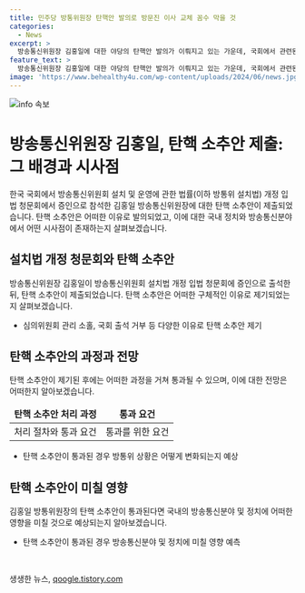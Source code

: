 ```yaml
---
title: 민주당 방통위원장 탄핵안 발의로 방문진 이사 교체 꼼수 막을 것
categories:
  - News
excerpt: >
  방송통신위원장 김홍일에 대한 야당의 탄핵안 발의가 이뤄지고 있는 가운데, 국회에서 관련된 법률 개정 청문회가 진행되었습니다. 야당은 위법한 의결, YTN 최고액 출자자 변경 부당 승인 등을 이유로 탄핵안을 제기했으며, 탄핵안은 다음 달에 본회의에서 표결될 예정입니다. 탄핵안이 통과되면 방통위의 의결권이 제한되고, 이관진 교체 등에 영향을 미칠 수 있습니다. 또한, 김 위원장이 자진사퇴할 가능성도 언급되고 있습니다. (150자)
feature_text: >
  방송통신위원장 김홍일에 대한 야당의 탄핵안 발의가 이뤄지고 있는 가운데, 국회에서 관련된 법률 개정 청문회가 진행되었습니다. 야당은 위법한 의결, YTN 최고액 출자자 변경 부당 승인 등을 이유로 탄핵안을 제기했으며, 탄핵안은 다음 달에 본회의에서 표결될 예정입니다. 탄핵안이 통과되면 방통위의 의결권이 제한되고, 이관진 교체 등에 영향을 미칠 수 있습니다. 또한, 김 위원장이 자진사퇴할 가능성도 언급되고 있습니다. (150자)
image: 'https://www.behealthy4u.com/wp-content/uploads/2024/06/news.jpg'
---
```


<p><img src="https://www.behealthy4u.com/wp-content/uploads/2024/06/news.jpg" alt="info 속보" /></p>

<h1>방송통신위원장 김홍일, 탄핵 소추안 제출: 그 배경과 시사점</h1>

<p data-ke-size="size16">한국 국회에서 방송통신위원회 설치 및 운영에 관한 법률(이하 방통위 설치법) 개정 입법 청문회에서 증인으로 참석한 김홍일 방송통신위원장에 대한 탄핵 소추안이 제출되었습니다. 탄핵 소추안은 어떠한 이유로 발의되었고, 이에 대한 국내 정치와 방송통신분야에서 어떤 시사점이 존재하는지 살펴보겠습니다.</p>

<h2 data-ke-size="size26">설치법 개정 청문회와 탄핵 소추안</h2>

<p data-ke-size="size16">방송통신위원장 김홍일이 방송통신위원회 설치법 개정 입법 청문회에 증인으로 출석한 뒤, 탄핵 소추안이 제출되었습니다. 탄핵 소추안은 어떠한 구체적인 이유로 제기되었는지 살펴보겠습니다.</p>

<ul>
<li>심의위원회 관리 소홀, 국회 출석 거부 등 다양한 이유로 탄핵 소추안 제기</li>
</ul>

<h2 data-ke-size="size26">탄핵 소추안의 과정과 전망</h2>

<p data-ke-size="size16">탄핵 소추안이 제기된 후에는 어떠한 과정을 거쳐 통과될 수 있으며, 이에 대한 전망은 어떠한지 알아보겠습니다.</p>

<table>
<thead>
<tr>
<td style="text-align: center; height: 17px;"><b>탄핵 소추안 처리 과정</b></td>
<td style="text-align: center; height: 17px;"><b>통과 요건</b></td>
</tr>
</thead>
<tbody>
<tr>
<td style="text-align: center; height: 17px;">처리 절차와 통과 요건</td>
<td style="text-align: center; height: 17px;">통과를 위한 요건</td>
</tr>
</tbody>
</table>

<ul>
<li>탄핵 소추안이 통과된 경우 방통위 상황은 어떻게 변화되는지 예상</li>
</ul>

<h2 data-ke-size="size26">탄핵 소추안이 미칠 영향</h2>

<p data-ke-size="size16">김홍일 방통위원장의 탄핵 소추안이 통과된다면 국내의 방송통신분야 및 정치에 어떠한 영향을 미칠 것으로 예상되는지 알아보겠습니다.</p>

<ul>
<li>탄핵 소추안이 통과된 경우 방송통신분야 및 정치에 미칠 영향 예측</li>
</ul>

<p data-ke-size="size16">&nbsp;</p>
생생한 뉴스, <a href="https://qoogle.tistory.com" rel="dofollow">qoogle.tistory.com</a>


